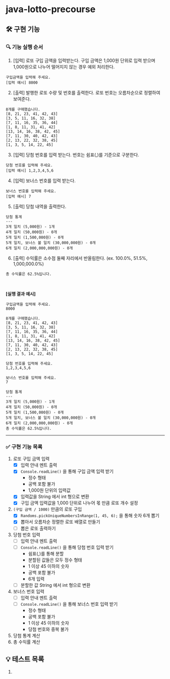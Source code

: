 # java-lotto-precourse

## 🛠️ 구현 기능

### 🔍 기능 실행 순서
1. [입력] 로또 구입 금액을 입력받는다. 구입 금액은 1,000원 단위로 입력 받으며 1,000원으로 나누어 떨어지지 않는 경우 예외 처리한다.
```text
구입금액을 입력해 주세요.
[입력 예시] 8000
```

2. [출력] 발행한 로또 수량 및 번호를 출력한다. 로또 번호는 오름차순으로 정렬하여 보여준다.
```text
8개를 구매했습니다.
[8, 21, 23, 41, 42, 43] 
[3, 5, 11, 16, 32, 38] 
[7, 11, 16, 35, 36, 44] 
[1, 8, 11, 31, 41, 42] 
[13, 14, 16, 38, 42, 45] 
[7, 11, 30, 40, 42, 43] 
[2, 13, 22, 32, 38, 45] 
[1, 3, 5, 14, 22, 45]
```

3. [입력] 당첨 번호를 입력 받는다. 번호는 쉼표(,)를 기준으로 구분한다.
```text
당첨 번호를 입력해 주세요.
[입력 예시] 1,2,3,4,5,6
```

4. [입력] 보너스 번호를 입력 받는다.
```text
보너스 번호를 입력해 주세요.
[입력 예시] 7
```

5. [출력] 당첨 내역을 출력한다.
```text
당첨 통계
---
3개 일치 (5,000원) - 1개
4개 일치 (50,000원) - 0개
5개 일치 (1,500,000원) - 0개
5개 일치, 보너스 볼 일치 (30,000,000원) - 0개
6개 일치 (2,000,000,000원) - 0개
```

6. [출력] 수익률은 소수점 둘째 자리에서 반올림한다. (ex. 100.0%, 51.5%, 1,000,000.0%)
```text
총 수익률은 62.5%입니다.
```
<br>

**[실행 결과 예시]**
```text
구입금액을 입력해 주세요.
8000

8개를 구매했습니다.
[8, 21, 23, 41, 42, 43] 
[3, 5, 11, 16, 32, 38] 
[7, 11, 16, 35, 36, 44] 
[1, 8, 11, 31, 41, 42] 
[13, 14, 16, 38, 42, 45] 
[7, 11, 30, 40, 42, 43] 
[2, 13, 22, 32, 38, 45] 
[1, 3, 5, 14, 22, 45]

당첨 번호를 입력해 주세요.
1,2,3,4,5,6

보너스 번호를 입력해 주세요.
7

당첨 통계
---
3개 일치 (5,000원) - 1개
4개 일치 (50,000원) - 0개
5개 일치 (1,500,000원) - 0개
5개 일치, 보너스 볼 일치 (30,000,000원) - 0개
6개 일치 (2,000,000,000원) - 0개
총 수익률은 62.5%입니다.
```


---

### ✅ 구현 기능 목록
1. 로또 구입 금액 입력
   - [x] 입력 안내 멘트 출력
   - [x] `Console.readLine()` 을 통해 구입 금액 입력 받기
     - 정수 형태
     - 공백 포함 불가
     - 1,000원 단위의 입력값
   - [x] 입력값을 String 에서 int 형으로 변환
   - [x] 구입 금액 입력값을 1,000 단위로 나누어 몫 만큼 로또 개수 설정
2. `(구입 금액 / 1000)` 만큼의 로또 구입
   - [x] `Randoms.pickUniqueNumbersInRange(1, 45, 6);` 을 통해 숫자 6개 뽑기
   - [x] 뽑아서 오름차순 정렬한 로또 배열로 만들기
   - [ ] 뽑은 로또 출력하기
3. 당첨 번호 입력
   - [ ] 입력 안내 멘트 출력
   - [ ] `Console.readLine()` 을 통해 당첨 번호 입력 받기
     - 쉼표(,)를 통해 분할
     - 분할된 값들은 모두 정수 형태
     - 1 이상 45 이하의 숫자
     - 공백 포함 불가
     - 6개 입력
   - [ ] 분할한 값 String 에서 int 형으로 변환
4. 보너스 번호 입력
   - [ ] 입력 안내 멘트 출력
   - [ ] `Console.readLine()` 을 통해 보너스 번호 입력 받기
     - 정수 형태
     - 공백 포함 불가
     - 1 이상 45 이하의 숫자
     - 당첨 번호와 중복 불가
5. 당첨 통계 계산
6. 총 수익률 계산

## 💡 테스트 목록
1. 